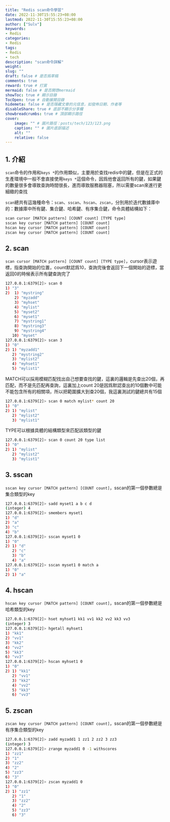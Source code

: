 ```yaml
---
title: "Redis scan命令學習"
date: 2022-11-30T15:55:23+08:00
lastmod: 2022-11-30T15:55:23+08:00
author: ["Sulv"]
keywords: 
- Redis
categories: 
- Redis
tags: 
- Redis
- tech
description: "scan命令詳解"
weight:
slug: ""
draft: false # 是否爲草稿
comments: true
reward: true # 打賞
mermaid: false # 是否開啓mermaid
showToc: true # 顯示目錄
TocOpen: true # 自動展開目錄
hidemeta: false # 是否隱藏文章的元信息，如發佈日期、作者等
disableShare: true # 底部不顯示分享欄
showbreadcrumbs: true # 頂部顯示路徑
cover:
    image: "" # 圖片路徑：posts/tech/123/123.png
    caption: "" # 圖片底部描述
    alt: ""
    relative: false
---
```




## 1. 介紹

`scan`命令的作用和`keys *`的作用類似，主要用於查找redis中的鍵，但是在正式的生產環境中一般不會直接使用`keys *`這個命令，因爲他會返回所有的鍵，如果鍵的數量很多會導致查詢時間很長，進而導致服務器阻塞，所以需要scan來進行更細緻的查找

`scan`總共有這幾種命令：`scan`、`sscan`、`hscan`、`zscan`，分別用於迭代數據庫中的：數據庫中所有鍵、集合鍵、哈希鍵、有序集合鍵，命令具體結構如下：

```bash
scan cursor [MATCH pattern] [COUNT count] [TYPE type]
sscan key cursor [MATCH pattern] [COUNT count]
hscan key cursor [MATCH pattern] [COUNT count]
zscan key cursor [MATCH pattern] [COUNT count]
```

## 2. scan

`scan cursor [MATCH pattern] [COUNT count] [TYPE type]`，cursor表示遊標，指查詢開始的位置，count默認爲10，查詢完後會返回下一個開始的遊標，當返回0的時候表示所有鍵查詢完了

```bash
127.0.0.1:6379[2]> scan 0
1) "3"
2)  1) "mystring"
    2) "myzadd"
    3) "myhset"
    4) "mylist"
    5) "myset2"
    6) "myset1"
    7) "mystring1"
    8) "mystring3"
    9) "mystring4"
   10) "myset"
127.0.0.1:6379[2]> scan 3
1) "0"
2) 1) "myzadd1"
   2) "mystring2"
   3) "mylist2"
   4) "myhset1"
   5) "mylist1"
```

MATCH可以採用模糊匹配找出自己想要查找的鍵，這裏的邏輯是先查出20個，再匹配，而不是先匹配再查詢，這裏加上count 20是因爲默認查出的10個數中可能不能包含所有的相關項，所以把範圍擴大到查20個，我這裏測試的鍵總共有15個

```bash
127.0.0.1:6379[2]> scan 0 match mylist* count 20
1) "0"
2) 1) "mylist"
   2) "mylist2"
   3) "mylist1"
```

TYPE可以根據具體的結構類型來匹配該類型的鍵

```bash
127.0.0.1:6379[2]> scan 0 count 20 type list
1) "0"
2) 1) "mylist"
   2) "mylist2"
   3) "mylist1"
```

## 3. sscan

`sscan key cursor [MATCH pattern] [COUNT count]`，sscan的第一個參數總是集合類型的key

```bash
127.0.0.1:6379[2]> sadd myset1 a b c d
(integer) 4
127.0.0.1:6379[2]> smembers myset1
1) "d"
2) "a"
3) "c"
4) "b"
127.0.0.1:6379[2]> sscan myset1 0
1) "0"
2) 1) "d"
   2) "c"
   3) "b"
   4) "a"
127.0.0.1:6379[2]> sscan myset1 0 match a
1) "0"
2) 1) "a"
```

## 4. hscan

`hscan key cursor [MATCH pattern] [COUNT count]`，sscan的第一個參數總是哈希類型的key

```bash
127.0.0.1:6379[2]> hset myhset1 kk1 vv1 kk2 vv2 kk3 vv3
(integer) 3
127.0.0.1:6379[2]> hgetall myhset1
1) "kk1"
2) "vv1"
3) "kk2"
4) "vv2"
5) "kk3"
6) "vv3"
127.0.0.1:6379[2]> hscan myhset1 0
1) "0"
2) 1) "kk1"
   2) "vv1"
   3) "kk2"
   4) "vv2"
   5) "kk3"
   6) "vv3"
```

## 5. zscan

`zscan key cursor [MATCH pattern] [COUNT count]`，sscan的第一個參數總是有序集合類型的key

```bash
127.0.0.1:6379[2]> zadd myzadd1 1 zz1 2 zz2 3 zz3
(integer) 3
127.0.0.1:6379[2]> zrange myzadd1 0 -1 withscores
1) "zz1"
2) "1"
3) "zz2"
4) "2"
5) "zz3"
6) "3"
127.0.0.1:6379[2]> zscan myzadd1 0
1) "0"
2) 1) "zz1"
   2) "1"
   3) "zz2"
   4) "2"
   5) "zz3"
   6) "3"
```
